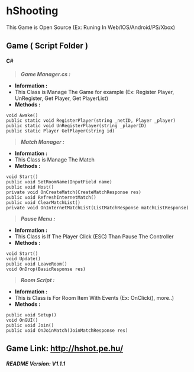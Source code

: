 # hShooting
This Game is Open Source (Ex: Runing In Web/IOS/Android/PS/Xbox)

## Game ( Script Folder )
#### **C#**
>  ***Game Manager.cs :***
- **Information :**
- This Class is Manage The Game for example (Ex: Register Player, UnRegister, Get Player, Get PlayerList)
- **Methods :**
```
void Awake()
public static void RegisterPlayer(string _netID, Player _player)
public static void UnRegisterPlayer(string _playerID)
public static Player GetPlayer(string id)
```
> ***Match Manager :***
- **Information :**
- This Class is Manage The Match
- **Methods :**
```
void Start()
public void SetRoomName(InputField name)
public void Host()
private void OnCreateMatch(CreateMatchResponse res)
public void RefreshInternetMatch()
public void ClearMatchList()
private void OnInternetMatchList(ListMatchResponse matchListResponse)
```

> ***Pause Menu :***
- **Information :**
- This Class is If The Player Click (ESC) Than Pause The Controller
- **Methods :**
```
void Start()
void Update()
public void LeaveRoom()
void OnDrop(BasicResponse res)
```
> ***Room Script :***
- **Information :**
- This is Class is For Room Item With Events (Ex: OnClick(), more..)
- **Methods :**
```
public void Setup()
void OnGUI()
public void Join()
public void OnJoinMatch(JoinMatchResponse res)
```


## Game Link: http://hshot.pe.hu/ 
##### README Version: V1.1.1
